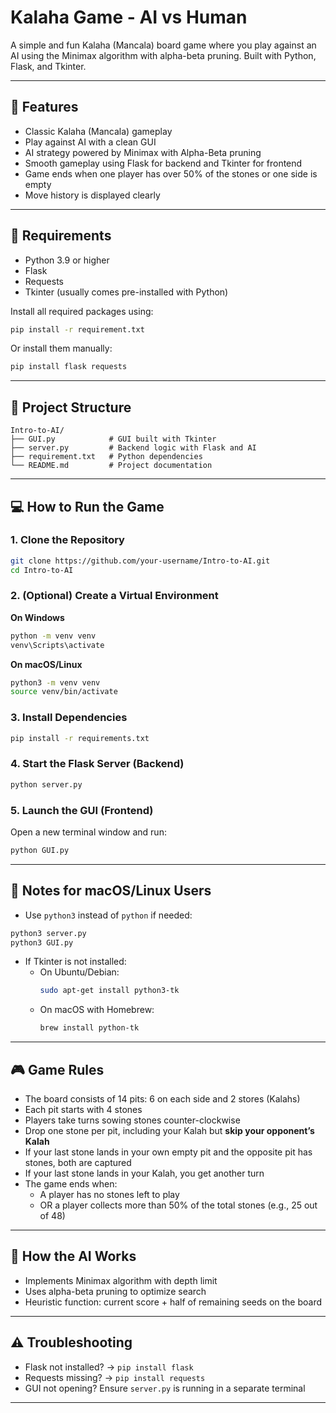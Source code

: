 # Kalaha Game - AI vs Human

A simple and fun Kalaha (Mancala) board game where you play against an AI using the Minimax algorithm with alpha-beta pruning. Built with Python, Flask, and Tkinter.

---

## 🚀 Features

- Classic Kalaha (Mancala) gameplay
- Play against AI with a clean GUI
- AI strategy powered by Minimax with Alpha-Beta pruning
- Smooth gameplay using Flask for backend and Tkinter for frontend
- Game ends when one player has over 50% of the stones or one side is empty
- Move history is displayed clearly

---

## 🧰 Requirements

- Python 3.9 or higher
- Flask
- Requests
- Tkinter (usually comes pre-installed with Python)

Install all required packages using:
```bash
pip install -r requirement.txt
```
Or install them manually:
```bash
pip install flask requests
```

---

## 📁 Project Structure

```
Intro-to-AI/
├── GUI.py            # GUI built with Tkinter
├── server.py         # Backend logic with Flask and AI
├── requirement.txt   # Python dependencies
└── README.md         # Project documentation
```

---

## 💻 How to Run the Game

### 1. Clone the Repository
```bash
git clone https://github.com/your-username/Intro-to-AI.git
cd Intro-to-AI
```

### 2. (Optional) Create a Virtual Environment

**On Windows**
```bash
python -m venv venv
venv\Scripts\activate
```

**On macOS/Linux**
```bash
python3 -m venv venv
source venv/bin/activate
```

### 3. Install Dependencies
```bash
pip install -r requirements.txt
```

### 4. Start the Flask Server (Backend)
```bash
python server.py
```

### 5. Launch the GUI (Frontend)
Open a new terminal window and run:
```bash
python GUI.py
```

---

## 🐧 Notes for macOS/Linux Users

- Use `python3` instead of `python` if needed:
```bash
python3 server.py
python3 GUI.py
```

- If Tkinter is not installed:
  - On Ubuntu/Debian:
    ```bash
    sudo apt-get install python3-tk
    ```
  - On macOS with Homebrew:
    ```bash
    brew install python-tk
    ```

---

## 🎮 Game Rules

- The board consists of 14 pits: 6 on each side and 2 stores (Kalahs)
- Each pit starts with 4 stones
- Players take turns sowing stones counter-clockwise
- Drop one stone per pit, including your Kalah but **skip your opponent’s Kalah**
- If your last stone lands in your own empty pit and the opposite pit has stones, both are captured
- If your last stone lands in your Kalah, you get another turn
- The game ends when:
  - A player has no stones left to play
  - OR a player collects more than 50% of the total stones (e.g., 25 out of 48)

---

## 🧠 How the AI Works

- Implements Minimax algorithm with depth limit
- Uses alpha-beta pruning to optimize search
- Heuristic function: current score + half of remaining seeds on the board

---

## ⚠️ Troubleshooting

- Flask not installed? → `pip install flask`
- Requests missing? → `pip install requests`
- GUI not opening? Ensure `server.py` is running in a separate terminal

---
